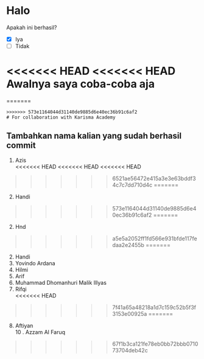 # Halo

Apakah ini berhasil? <br>

-   [x] Iya
-   [ ] Tidak

<<<<<<< HEAD
<<<<<<< HEAD
Awalnya saya coba-coba aja
=======

=======
```
>>>>>>> 573e1164044d31140de9885d6e40ec36b91c6af2
# For collaboration with Karisma Academy
```

## Tambahkan nama kalian yang sudah berhasil commit

1. Azis <br>
<<<<<<< HEAD
<<<<<<< HEAD
<<<<<<< HEAD
>>>>>>> 6521ae56472e415a3e3e63bddf34c7c7dd710d4c
=======
2. Handi <br>
>>>>>>> 573e1164044d31140de9885d6e40ec36b91c6af2
=======
2. Hnd <br>
>>>>>>> a5e5a2052ff1fd566e931bfde117fedaa2e2455b
=======
2. Handi <br>
3. Yovindo Ardana <br>
4. Hilmi <br>
5. Arif <br>
6. Muhammad Dhomanhuri Malik Illyas <br>
7. Rifqi <br>
<<<<<<< HEAD

>>>>>>> 7f41a65a48218a1d7c159c52b5f3f3153e00925a
=======
8. Aftiyan <br>
10 . Azzam Al Faruq <br>
>>>>>>> 67f1b3ca121fe78eb0bb72bbb071073704deb42c

